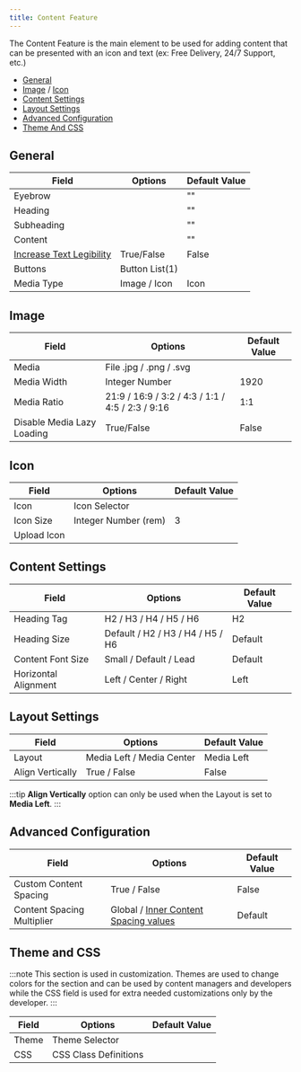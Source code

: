 ```yaml
---
title: Content Feature
---
```


The Content Feature is the main element to be used for adding content that can be presented with an icon and text (ex: Free Delivery, 24/7 Support, etc.)
- [General](#text-content)
- [Image](#image) / [Icon](#icon)
- [Content Settings](#content-settings)
- [Layout Settings](#layout-settings)
- [Advanced Configuration](#advanced-configuration)
- [Theme And CSS](#theme-and-css)

## General

| Field                                                                   | Options        | Default Value | 
|-------------------------------------------------------------------------|----------------|---------------|
| Eyebrow                                                                 |                | ""            |
| Heading                                                                 |                | ""            |
| Subheading                                                              |                | ""            |
| Content                                                                 |                | ""            |
| [Increase Text Legibility](/content-options#width-text-legibility-size) | True/False     | False         |
| Buttons                                                                 | Button List(1) |               |
| Media Type                                                              | Image / Icon   | Icon          |

## Image

| Field | Options                                          | Default Value | 
|-|--------------------------------------------------|-|
| Media | File  .jpg / .png / .svg                         | |
|Media Width | Integer Number                                   | 1920 |
|Media Ratio | 21:9 / 16:9 / 3:2 / 4:3 / 1:1 / 4:5 / 2:3 / 9:16 | 1:1 |
|Disable Media Lazy Loading | True/False                                       | False |

## Icon

| Field                      | Options              | Default Value | 
|----------------------------|----------------------|-|
| Icon                       | Icon Selector        | |
| Icon Size                  | Integer Number (rem) | 3 | 
| Upload Icon                |                      |  |


## Content Settings

| Field | Options                                          | Default Value | 
|-|--------------------------------------------------|-|
| Heading Tag | H2 / H3 / H4 / H5 / H6                           | H2 |
| Heading Size | Default / H2 / H3 / H4 / H5 / H6                 | Default |
| Content Font Size | Small / Default / Lead                           | Default |
| Horizontal Alignment | Left / Center / Right                            | Left |


## Layout Settings

| Field            | Options                   | Default Value | 
|------------------|---------------------------|---------------|
| Layout           | Media Left / Media Center | Media Left    |
| Align Vertically | True / False              | False         |

:::tip
**Align Vertically** option can only be used when the Layout is set to **Media Left**.
:::

## Advanced Configuration
| Field            | Options                                                                          | Default Value | 
|------------------|----------------------------------------------------------------------------------|---------------|
| Custom Content Spacing           | True / False                                                                     | False         |
| Content Spacing Multiplier | Global / [Inner Content Spacing values](/content-options#inner-content-spacing)  | Default       |


## Theme and CSS

:::note
This section is used in customization. Themes are used to change colors for the section and can be used by content managers and developers while the CSS field is used for extra needed customizations only by the developer.
:::

| Field | Options | Default Value | 
|-|-|-|
|Theme | Theme Selector |
|CSS | CSS Class Definitions | 
